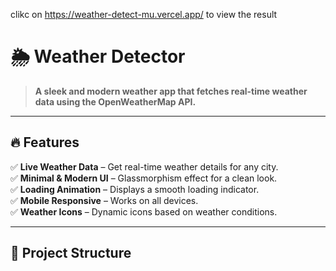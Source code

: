 clikc on https://weather-detect-mu.vercel.app/ to view the result

# 🌦 Weather Detector

> **A sleek and modern weather app that fetches real-time weather data using the OpenWeatherMap API.**  

---

## 🔥 Features
✅ **Live Weather Data** – Get real-time weather details for any city.  
✅ **Minimal & Modern UI** – Glassmorphism effect for a clean look.  
✅ **Loading Animation** – Displays a smooth loading indicator.  
✅ **Mobile Responsive** – Works on all devices.  
✅ **Weather Icons** – Dynamic icons based on weather conditions.  

---

## 📂 Project Structure
